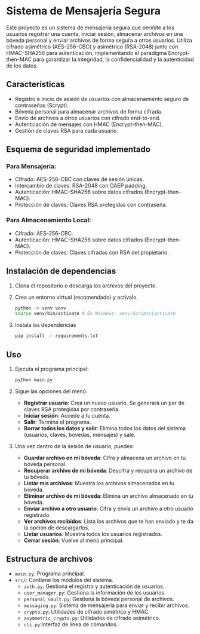 # Sistema de Mensajería Segura

Este proyecto es un sistema de mensajería segura que permite a los usuarios registrar una cuenta, iniciar sesión, almacenar archivos en una bóveda personal y enviar archivos de forma segura a otros usuarios. Utiliza cifrado asimétrico (AES-256-CBC) y asimétrico (RSA-2048) junto con HMAC-SHA256 para autenticación, implementando el paradigma Encrypt-then-MAC para garantizar la integridad, la confidencialidad y la autenticidad de los datos.

## Características

- Registro e inicio de sesión de usuarios con almacenamiento seguro de contraseñas (Scrypt).
- Bóveda personal para almacenar archivos de forma cifrada.
- Envío de archivos a otros usuarios con cifrado end-to-end.
- Autenticación de mensajes con HMAC (Encrypt-then-MAC).
- Gestión de claves RSA para cada usuario.

## Esquema de seguridad implementado

### Para Mensajería:

- Cifrado: AES-256-CBC con claves de sesión únicas.
- Intercambio de claves: RSA-2048 con OAEP padding.
- Autenticación: HMAC-SHA256 sobre datos cifrados (Encrypt-then-MAC).
- Protección de claves: Claves RSA protegidas con contraseña.

### Para Almacenamiento Local:

- Cifrado: AES-256-CBC.
- Autenticación: HMAC-SHA256 sobre datos cifrados (Encrypt-then-MAC).
- Protección de claves: Claves cifradas con RSA del propietario.

## Instalación de dependencias

1. Clona el repositorio o descarga los archivos del proyecto.
   
2. Crea un entorno virtual (recomendado) y actívalo.
   ```bash
   python -m venv venv
   source venv/bin/activate # En Windows: venv\Scripts\activate
   ```

3. Instala las dependencias
   ```bash
   pip install -r requirements.txt
   ```

## Uso

1. Ejecuta el programa principal:
   ```bash
   python main.py
   ```

2. Sigue las opciones del menú:
   - **Registrar usuario**: Crea un nuevo usuario. Se generará un par de claves RSA protegidas por contraseña.
   - **Iniciar sesión**: Accede a tu cuenta.
   - **Salir**: Termina el programa.
   - **Borrar todos los datos y salir**: Elimina todos los datos del sistema (usuarios, claves, bóvedas, mensajes) y sale.
  
3. Una vez dentro de la sesión de usuario, puedes:
   - **Guardar archivo en mi bóveda**: Cifra y almacena un archivo en tu bóveda personal.
   - **Recuperar archivo de mi bóveda**: Descifra y recupera un archivo de tu bóveda.
   - **Listar mis archivos**: Muestra los archivos almacenados en tu bóveda.
   - **Eliminar archivo de mi bóveda**: Elimina un archivo almacenado en tu bóveda.
   - **Enviar archivo a otro usuario**: Cifra y envía un archivo a otro usuario registrado.
   - **Ver archivos recibidos**: Lista los archivos que te han enviado y te da la opción de descargarlos.
   - **Listar usuarios**: Muestra todos los usuarios registrados.
   - **Cerrar sesión**: Vuelve al menú principal.

## Estructura de archivos

- `main.py`: Programa principal.
- `src/`: Contiene los módulos del sistema.
  - `auth.py`: Gestiona el registro y autenticación de usuarios.
  - `user_manager.py`: Gestiona la información de los usuarios.
  - `personal_vault.py`: Gestiona la bóveda personal de archivos.
  - `messaging.py`: Sistema de mensajería para enviar y recibir archivos.
  - `crypto.py`: Utilidades de cifrado simétrico y HMAC.
  - `asymmetric_crypto.py`: Utilidades de cifrado asimétrico.
  - `cli.py`:Interfaz de línea de comandos.
